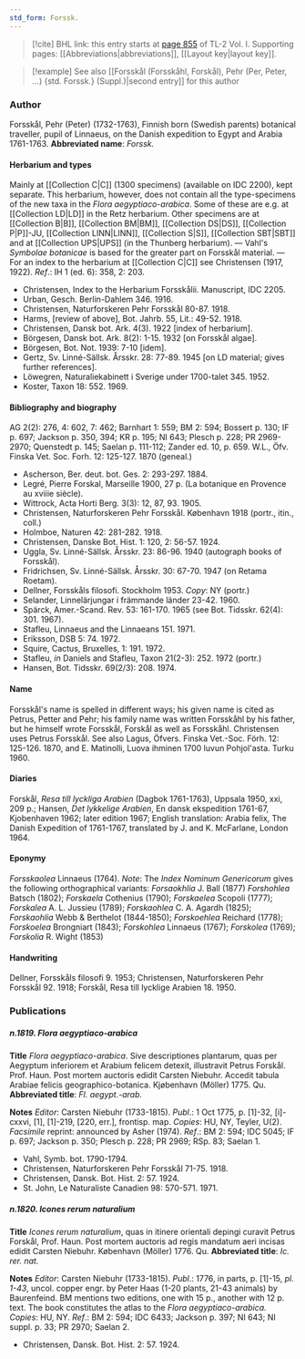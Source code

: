 ```yaml
---
std_form: Forssk.
---
```


> [!cite] BHL link: this entry starts at [page 855](https://www.biodiversitylibrary.org/page/33120986) of TL-2 Vol. I.
> Supporting pages: [[Abbreviations|abbreviations]], [[Layout key|layout key]].

> [!example] See also [[Forsskål (Forsskåhl, Forskål), Pehr (Per, Peter, ...) {std. Forssk.} (Suppl.)|second entry]] for this author

### Author

Forsskål, Pehr (Peter) (1732-1763), Finnish born (Swedish parents) botanical traveller, pupil of Linnaeus, on the Danish expedition to Egypt and Arabia 1761-1763. 
**Abbreviated name**: *Forssk.*

#### Herbarium and types

Mainly at [[Collection C|C]] (1300 specimens) (available on IDC 2200), kept separate. This herbarium, however, does not contain all the type-specimens of the new taxa in the *Flora aegyptiaco-arabica*. Some of these are e.g. at [[Collection LD|LD]] in the Retz herbarium. Other specimens are at [[Collection B|B]], [[Collection BM|BM]], [[Collection DS|DS]], [[Collection P|P]]-JU, [[Collection LINN|LINN]], [[Collection S|S]], [[Collection SBT|SBT]] and at [[Collection UPS|UPS]] (in the Thunberg herbarium). — Vahl's *Symbolae botanicae* is based for the greater part on Forsskål material. — For an index to the herbarium at [[Collection C|C]] see Christensen (1917, 1922).
*Ref*.: IH 1 (ed. 6): 358, 2: 203.
- Christensen, Index to the Herbarium Forsskålii. Manuscript, IDC 2205.
- Urban, Gesch. Berlin-Dahlem 346. 1916.
- Christensen, Naturforskeren Pehr Forsskål 80-87. 1918.
- Harms, \[review of above\], Bot. Jahrb. 55, Lit.: 49-52. 1918.
- Christensen, Dansk bot. Ark. 4(3). 1922 \[index of herbarium\].
- Börgesen, Dansk bot. Ark. 8(2): 1-15. 1932 \[on Forsskål algae\].
- Börgesen, Bot. Not. 1939: 7-10 \[idem\].
- Gertz, Sv. Linné-Sällsk. Årsskr. 28: 77-89. 1945 \[on LD material; gives further references\].
- Löwegren, Naturaliekabinett i Sverige under 1700-talet 345. 1952.
- Koster, Taxon 18: 552. 1969.

#### Bibliography and biography

AG 2(2): 276, 4: 602, 7: 462; Barnhart 1: 559; BM 2: 594; Bossert p. 130; IF p. 697; Jackson p. 350, 394; KR p. 195; NI 643; Plesch p. 228; PR 2969-2970; Quenstedt p. 145; Saelan p. 111-112; Zander ed. 10, p. 659. W.L., Öfv. Finska Vet. Soc. Forh. 12: 125-127. 1870 (geneal.)
- Ascherson, Ber. deut. bot. Ges. 2: 293-297. 1884.
- Legré, Pierre Forskal, Marseille 1900, 27 p. (La botanique en Provence au xviiie siècle).
- Wittrock, Acta Horti Berg. 3(3): 12, 87, 93. 1905.
- Christensen, Naturforskeren Pehr Forsskål. København 1918 (portr., itin., coll.)
- Holmboe, Naturen 42: 281-282. 1918.
- Christensen, Danske Bot. Hist. 1: 120, 2: 56-57. 1924.
- Uggla, Sv. Linné-Sällsk. Årsskr. 23: 86-96. 1940 (autograph books of Forsskål).
- Fridrichsen, Sv. Linné-Sällsk. Årsskr. 30: 67-70. 1947 (on Retama Roetam).
- Dellner, Forsskåls filosofi. Stockholm 1953. *Copy*: NY (portr.)
- Selander, Linnelärjungar i främmande länder 23-42. 1960.
- Spärck, Amer.-Scand. Rev. 53: 161-170. 1965 (see Bot. Tidsskr. 62(4): 301. 1967).
- Stafleu, Linnaeus and the Linnaeans 151. 1971.
- Eriksson, DSB 5: 74. 1972.
- Squire, Cactus, Bruxelles, 1: 191. 1972.
- Stafleu, *in* Daniels and Stafleu, Taxon 21(2-3): 252. 1972 (portr.)
- Hansen, Bot. Tidsskr. 69(2/3): 208. 1974.

#### Name

Forsskål's name is spelled in different ways; his given name is cited as Petrus, Petter and Pehr; his family name was written Forsskåhl by his father, but he himself wrote Forsskål, Forskål as well as Forsskåhl. Christensen uses Petrus Forsskål. See also Lagus, Öfvers. Finska Vet.-Soc. Förh. 12: 125-126. 1870, and E. Matinolli, Luova ihminen 1700 luvun Pohjol'asta. Turku 1960.

#### Diaries

Forskål, *Resa till lyckliga Arabien* (Dagbok 1761-1763), Uppsala 1950, xxi, 209 p.; Hansen, *Det lykkelige Arabien*, En dansk ekspedition 1761-67, Kjobenhaven 1962; later edition 1967; English translation: Arabia felix, The Danish Expedition of 1761-1767, translated by J. and K. McFarlane, London 1964.

#### Eponymy

*Forsskaolea* Linnaeus (1764).
*Note*: The *Index Nominum Genericorum* gives the following orthographical variants: *Forsaokhlia* J. Ball (1877) *Forshohlea* Batsch (1802); *Forskaela* Cothenius (1790); *Forskaelea* Scopoli (1777); *Forskalea* A. L. Jussieu (1789); *Forskaohlea* C. A. Agardh (1825); *Forskaohlia* Webb & Berthelot (1844-1850); *Forskoehlea* Reichard (1778); *Forskoelea* Brongniart (1843); *Forskohlea* Linnaeus (1767); *Forskolea* (1769); *Forskolia* R. Wight (1853)

#### Handwriting

Dellner, Forsskåls filosofi 9. 1953; Christensen, Naturforskeren Pehr Forsskål 92. 1918; Forskål, Resa till lycklige Arabien 18. 1950.

### Publications

##### n.1819. Flora aegyptiaco-arabica

**Title**
*Flora aegyptiaco-arabica*. Sive descriptiones plantarum, quas per Aegyptum inferiorem et Arabium felicem detexit, illustravit Petrus Forskål. Prof. Haun. Post mortem auctoris edidit Carsten Niebuhr. Accedit tabula Arabiae felicis geographico-botanica. Kjøbenhavn (Möller) 1775. Qu.
**Abbreviated title**: *Fl. aegypt.-arab.*

**Notes**
*Editor*: Carsten Niebuhr (1733-1815).
*Publ*.: 1 Oct 1775, p. \[1\]-32, \[i\]-cxxvi, \[1\], \[1\]-219, \[220, err.\], frontisp. map. *Copies*: HU, NY, Teyler, U(2).
*Facsimile* reprint: announced by Asher (1974).
*Ref*.: BM 2: 594; IDC 5045; IF p. 697; Jackson p. 350; Plesch p. 228; PR 2969; RSp. 83; Saelan 1.
- Vahl, Symb. bot. 1790-1794.
- Christensen, Naturforskeren Pehr Forsskål 71-75. 1918.
- Christensen, Dansk. Bot. Hist. 2: 57. 1924.
- St. John, Le Naturaliste Canadien 98: 570-571. 1971.

##### n.1820. Icones rerum naturalium

**Title**
*Icones rerum naturalium*, quas in itinere orientali depingi curavit Petrus Forskål, Prof. Haun. Post mortem auctoris ad regis mandatum aeri incisas edidit Carsten Niebuhr. København (Möller) 1776. Qu.
**Abbreviated title**: *Ic. rer. nat.*

**Notes**
*Editor*: Carsten Niebuhr (1733-1815).
*Publ*.: 1776, in parts, p. \[1\]-15, *pl. 1-43*, uncol. copper engr. by Peter Haas (1-20 plants, 21-43 animals) by Baurenfeind. BM mentions two editions, one with 15 p., another with 12 p. text. The book constitutes the atlas to the *Flora aegyptiaco-arabica. Copies*: HU, NY.
*Ref*.: BM 2: 594; IDC 6433; Jackson p. 397; NI 643; NI suppl. p. 33; PR 2970; Saelan 2.
- Christensen, Dansk. Bot. Hist. 2: 57. 1924.

